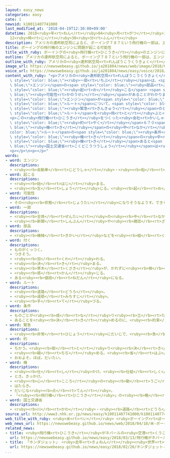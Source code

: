 ```yaml
---
layout: easy_news
categories: easy
cate: 1
newsid: k10011407741000
last_modified_at: '2018-04-19T12:30:00+09:00'
datetime: 2018<ruby>年<rt>ねん</rt></ruby>04<ruby>月<rt>がつ</rt></ruby>19<ruby>日<rt>にち</rt></ruby>
  12<ruby>時<rt>じ</rt></ruby>30<ruby>分<rt>ふん</rt></ruby>
description: アメリカの連邦航空局によると、ボーイング７８７という飛行機の一部は、エンジンの部品に問題が起こる可能性があることがわかりました。
title: ボーイングの飛行機のエンジンに問題が起こる可能性
title_with_ruby: ボーイングの<ruby>飛行機<rt>ひこうき</rt></ruby>のエンジンに<ruby>問題<rt>もんだい</rt></ruby>が<ruby>起<rt>お</rt></ruby>こる<ruby>可能性<rt>かのうせい</rt></ruby>
outline: アメリカの連邦航空局によると、ボーイング７８７という飛行機の一部は、エンジンの部品に問題が起こる可能性があることがわかりました。
outline_with_ruby: アメリカの<ruby>連邦航空局<rt>れんぽうこうくうきょく</rt></ruby>によると、ボーイング７８７という<ruby>飛行機<rt>ひこうき</rt></ruby>の<ruby>一部<rt>いちぶ</rt></ruby>は、エンジンの<ruby>部品<rt>ぶひん</rt></ruby>に<ruby>問題<rt>もんだい</rt></ruby>が<ruby>起<rt>お</rt></ruby>こる<ruby>可能性<rt>かのうせい</rt></ruby>があることがわかりました。
image_url: https://newswebeasy.github.io/ja201804/news/web/image/2018/04/18/K10011407741_1804180737_1804180738_01_03.jpg
voice_url: https://newswebeasy.github.io/ja201804/news/easy/voice/2018/04/19/k10011407741000.mp4
content_with_ruby: "<p>アメリカの<ruby>連邦航空局<rt>れんぽうこうくうきょく</rt></ruby>によると、ボーイング７８７という<ruby>飛行機<rt>ひこうき</rt></ruby>の<span\
  \ style=\"color: blue;\"><ruby>一部<rt>いちぶ</rt></ruby></span>は、<span style=\"color:\
  \ blue;\">エンジン</span>の<span style=\"color: blue;\"><ruby>部品<rt>ぶひん</rt></ruby></span>に<ruby>問題<rt>もんだい</rt></ruby>が<span\
  \ style=\"color: blue;\"><ruby>起<rt>お</rt></ruby>こる</span> <span style=\"color:\
  \ blue;\"><ruby>可能性<rt>かのうせい</rt></ruby></span>があることがわかりました。</p>\n<p>このため<ruby>連邦航空局<rt>れんぽうこうくうきょく</rt></ruby>は、この<span\
  \ style=\"color: blue;\">エンジン</span>が<span style=\"color: blue;\"><ruby>付<rt>つ</rt></ruby>い</span>ている<ruby>飛行機<rt>ひこうき</rt></ruby>が<ruby>飛<rt>と</rt></ruby>ぶ<span\
  \ style=\"color: blue;\">ルート</span>について、<span style=\"color: blue;\"><ruby>条件<rt>じょうけん</rt></ruby></span>を<ruby>厳<rt>きび</rt></ruby>しくすることにしました。<ruby>今<rt>いま</rt></ruby>までは、<span\
  \ style=\"color: blue;\"><ruby>緊急<rt>きんきゅう</rt></ruby></span>のときに<ruby>下<rt>お</rt></ruby>りる<ruby>空港<rt>くうこう</rt></ruby>まで５<ruby>時間<rt>じかん</rt></ruby><ruby>半<rt>はん</rt></ruby><ruby>以内<rt>いない</rt></ruby>に<ruby>着<rt>つ</rt></ruby>くことができる<span\
  \ style=\"color: blue;\">ルート</span>を<ruby>飛<rt>と</rt></ruby>ぶと<ruby>決<rt>き</rt></ruby>まっていました。これからは、２<ruby>時間<rt>じかん</rt></ruby>２０<ruby>分<rt>ぷん</rt></ruby><ruby>以内<rt>いない</rt></ruby>に<ruby>着<rt>つ</rt></ruby>くようにしなければなりません。</p>\n\
  <p>この<ruby>飛行機<rt>ひこうき</rt></ruby>をつくった<ruby>会社<rt>かいしゃ</rt></ruby>のボーイングによると、<span\
  \ style=\"color: blue;\"><ruby>約<rt>やく</rt></ruby></span>６７０<span style=\"color:\
  \ blue;\"><ruby>機<rt>き</rt></ruby></span>の<ruby>中<rt>なか</rt></ruby>で<span style=\"\
  color: blue;\">ルート</span>の<span style=\"color: blue;\"><ruby>条件<rt>じょうけん</rt></ruby></span>が<ruby>厳<rt>きび</rt></ruby>しくなるのは２５％ぐらいあります。<ruby>日本<rt>にっぽん</rt></ruby>では、<ruby>全日空<rt>ぜんにっくう</rt></ruby>が<ruby>使<rt>つか</rt></ruby>っている６４<span\
  \ style=\"color: blue;\"><ruby>機<rt>き</rt></ruby></span>の<ruby>中<rt>なか</rt></ruby>で３１<span\
  \ style=\"color: blue;\"><ruby>機<rt>き</rt></ruby></span>あると<span style=\"color:\
  \ blue;\"><ruby>国土交通省<rt>こくどこうつうしょう</rt></ruby></span>は<ruby>言<rt>い</rt></ruby>っています。</p>\n\
  <p></p>\n<p></p>"
words:
- word: エンジン
  descriptions:
  - <ruby><rb>自動車</rb><rt>じどうしゃ</rt></ruby>・<ruby><rb>船</rb><rt>ふね</rt></ruby>・<ruby><rb>飛行機</rb><rt>ひこうき</rt></ruby>などを<ruby><rb>動</rb><rt>うご</rt></ruby>かす<ruby><rb>力</rb><rt>ちから</rt></ruby>を<ruby><rb>作</rb><rt>つく</rt></ruby>り<ruby><rb>出</rb><rt>だ</rt></ruby>す<ruby><rb>仕組</rb><rt>しく</rt></ruby>み。<ruby><rb>発動機</rb><rt>はつどうき</rt></ruby>。
- word: 起こる
  descriptions:
  - <ruby><rb>始</rb><rt>はじ</rt></ruby>まる。
  - <ruby><rb>生</rb><rt>しょう</rt></ruby>じる。<ruby><rb>起</rb><rt>お</rt></ruby>きる。
- word: 可能性
  descriptions:
  - その<ruby><rb>状態</rb><rt>じょうたい</rt></ruby>になりそうなようす。できそうなようす。
- word: 一部
  descriptions:
  - <ruby><rb>全体</rb><rt>ぜんたい</rt></ruby>の<ruby><rb>中</rb><rt>なか</rt></ruby>の、ある<ruby><rb>部分</rb><rt>ぶぶん</rt></ruby>。
  - <ruby><rb>新聞</rb><rt>しんぶん</rt></ruby>や<ruby><rb>雑誌</rb><rt>ざっし</rt></ruby>などを<ruby><rb>数</rb><rt>かぞ</rt></ruby>えるときの、<ruby><rb>一</rb><rt>ひと</rt></ruby>つ。
- word: 部品
  descriptions:
  - <ruby><rb>機械</rb><rt>きかい</rt></ruby>などを<ruby><rb>組</rb><rt>く</rt></ruby>み<ruby><rb>立</rb><rt>た</rt></ruby>てている、<ruby><rb>一</rb><rt>ひと</rt></ruby>つ<ruby><rb>一</rb><rt>ひと</rt></ruby>つの<ruby><rb>部分</rb><rt>ぶぶん</rt></ruby>の<ruby><rb>品</rb><rt>しな</rt></ruby>。<ruby><rb>部分品</rb><rt>ぶぶんひん</rt></ruby>。
- word: 付く
  descriptions:
  - ものがくっつく。
  - つきそう。
  - <ruby><rb>加</rb><rt>くわ</rt></ruby>わる。
  - <ruby><rb>決</rb><rt>き</rt></ruby>まる。
  - <ruby><rb>草木</rb><rt>くさき</rt></ruby>が、かれずに<ruby><rb>根</rb><rt>ね</rt></ruby>をおろす。
  - <ruby><rb>感</rb><rt>かん</rt></ruby>じる。
  - ある<ruby><rb>値段</rb><rt>ねだん</rt></ruby>になる。
- word: ルート
  descriptions:
  - <ruby><rb>道路</rb><rt>どうろ</rt></ruby>。
  - <ruby><rb>道筋</rb><rt>みちすじ</rt></ruby>。
  - <ruby><rb>手</rb><rt>て</rt></ruby>づる。
- word: 条件
  descriptions:
  - ものごとが<ruby><rb>成</rb><rt>な</rt></ruby>り<ruby><rb>立</rb><rt>た</rt></ruby>つために<ruby><rb>必要</rb><rt>ひつよう</rt></ruby>なことがら。
  - あることを<ruby><rb>決</rb><rt>き</rt></ruby>めるのに、<ruby><rb>約束</rb><rt>やくそく</rt></ruby>しておくことがら。
- word: 緊急
  descriptions:
  - <ruby><rb>非常</rb><rt>ひじょう</rt></ruby>にだいじで、<ruby><rb>急</rb><rt>いそ</rt></ruby>いでしなければならないこと。
- word: 約
  descriptions:
  - ちかう。<ruby><rb>取</rb><rt>と</rt></ruby>り<ruby><rb>決</rb><rt>き</rt></ruby>める。
  - <ruby><rb>縮</rb><rt>ちぢ</rt></ruby>める。<ruby><rb>省</rb><rt>はぶ</rt></ruby>く。<ruby><rb>簡単</rb><rt>かんたん</rt></ruby>にする。
  - おおよそ。ほぼ。だいたい。
- word: 機
  descriptions:
  - <ruby><rb>仕</rb><rt>し</rt></ruby>かけ。<ruby><rb>仕組</rb><rt>しく</rt></ruby>み。
  - とき。きっかけ。
  - <ruby><rb>心</rb><rt>こころ</rt></ruby>の<ruby><rb>動</rb><rt>うご</rt></ruby>き。
  - はたらき。
  - だいじな<ruby><rb>点</rb><rt>てん</rt></ruby>。
  - 「<ruby><rb>飛行機</rb><rt>ひこうき</rt></ruby>」の<ruby><rb>略</rb><rt>りゃく</rt></ruby>。また、<ruby><rb>飛行機</rb><rt>ひこうき</rt></ruby>を<ruby><rb>数</rb><rt>かぞ</rt></ruby>えることば。
- word: 国土交通省
  descriptions:
  - <ruby><rb>川</rb><rt>かわ</rt></ruby>・<ruby><rb>道路</rb><rt>どうろ</rt></ruby>・<ruby><rb>建物</rb><rt>たてもの</rt></ruby>などに<ruby><rb>関</rb><rt>かん</rt></ruby>する<ruby><rb>仕事</rb><rt>しごと</rt></ruby>や、<ruby><rb>交通</rb><rt>こうつう</rt></ruby>・<ruby><rb>荷物</rb><rt>にもつ</rt></ruby>の<ruby><rb>運送</rb><rt>うんそう</rt></ruby>などに<ruby><rb>関</rb><rt>かん</rt></ruby>する<ruby><rb>仕事</rb><rt>しごと</rt></ruby>をする<ruby><rb>国</rb><rt>くに</rt></ruby>の<ruby><rb>役所</rb><rt>やくしょ</rt></ruby>。<ruby><rb>国交省</rb><rt>こっこうしょう</rt></ruby>。
source_url: http://www3.nhk.or.jp/news/easy/k10011407741000/k10011407741000.html
web_title_with_ruby: <ruby>米<rt>べい</rt></ruby> <ruby>ボーイング<rt>ぼーいんぐ</rt></ruby>７８７の<ruby>運航<rt>うんこう</rt></ruby><ruby>条件<rt>じょうけん</rt></ruby><ruby>厳<rt>きび</rt></ruby>しくする<ruby>措置<rt>そち</rt></ruby>
web_news_url: https://newswebeasy.github.io/news/web/2018/04/18/米-ボーイング787の運航条件厳しくする措置
related_news:
- title: <ruby>飛行機<rt>ひこうき</rt></ruby>がネパールの<ruby>空港<rt>くうこう</rt></ruby>に<ruby>下<rt>お</rt></ruby>りるとき<ruby>失敗<rt>しっぱい</rt></ruby>　４９<ruby>人<rt>にん</rt></ruby><ruby>亡<rt>な</rt></ruby>くなる
  url: https://newswebeasy.github.io/news/easy/2018/03/13/飛行機がネパールの空港に下りるとき失敗-49人亡くなる
- title: 「ホンダジェット」　<ruby>去年<rt>きょねん</rt></ruby><ruby>世界<rt>せかい</rt></ruby>でいちばん<ruby>売<rt>う</rt></ruby>れた
  url: https://newswebeasy.github.io/news/easy/2018/02/26/ホンダジェット-去年世界でいちばん売れた
...
```

